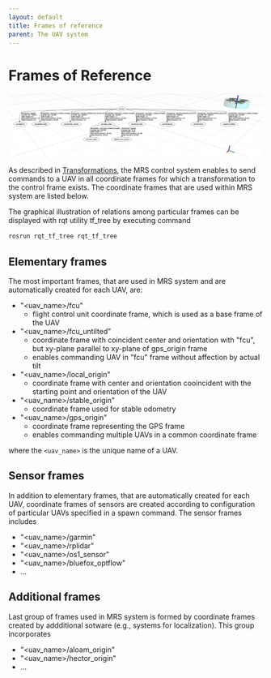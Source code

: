 ```yaml
---
layout: default
title: Frames of reference
parent: The UAV system
---
```


# Frames of Reference

![](fig/tf_rviz.png)

As described in [Transformations](transformations.md), the MRS control system enables to send commands to a UAV in all coordinate frames for which a transformation to the control frame exists. The coordinate frames that are used within MRS system are listed below. 

The graphical illustration of relations among particular frames can be displayed with rqt utility tf_tree by executing command 
```bash
rosrun rqt_tf_tree rqt_tf_tree
```

## Elementary frames

The most important frames, that are used in MRS system and are automatically created for each UAV, are:

* "\<uav_name\>/fcu"
  * flight control unit coordinate frame, which is used as a base frame of the UAV 
* "\<uav_name\>/fcu_untilted"
  * coordinate frame with coincident center and orientation with "fcu", but xy-plane parallel to xy-plane of gps_origin frame 
  * enables commanding UAV in "fcu" frame without affection by actual tilt
* "\<uav_name\>/local_origin"
  * coordinate frame with center and orientation cooincident with the starting point and orientation of the UAV 
* "\<uav_name\>/stable_origin"
  * coordinate frame used for stable odometry
* "\<uav_name\>/gps_origin"
  * coordinate frame representing the GPS frame
  * enables commanding multiple UAVs in a common coordinate frame

where the `<uav_name>` is the unique name of a UAV.

## Sensor frames

In addition to elementary frames, that are automatically created for each UAV, coordinate frames of sensors are created according to configuration of particular UAVs specified in a spawn command.
The sensor frames includes

* "\<uav_name\>/garmin"
* "\<uav_name\>/rplidar"
* "\<uav_name\>/os1_sensor"
* "\<uav_name\>/bluefox_optflow"
* ...

## Additional frames

Last group of frames used in MRS system is formed by coordinate frames created by addditional sotware (e.g., systems for localization).
This group incorporates 

* "\<uav_name\>/aloam_origin"
* "\<uav_name\>/hector_origin"
* ...
